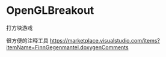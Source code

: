 # OpenGLBreakout
 打方块游戏

很方便的注释工具
https://marketplace.visualstudio.com/items?itemName=FinnGegenmantel.doxygenComments

